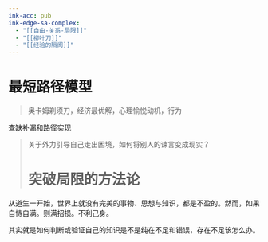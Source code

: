 ```yaml
---
ink-acc: pub
ink-edge-sa-complex:
  - "[[自由-关系-局限]]"
  - "[[柳叶刀]]"
  - "[[经验的隔阂]]"
---
```


# 最短路径模型

> 奥卡姆剃须刀，经济最优解，心理愉悦动机，行为

查缺补漏和路径实现

> 关于外力引导自己走出困境，如何将别人的谏言变成现实？
> # 突破局限的方法论

从道生一开始，世界上就没有完美的事物、思想与知识，都是不盈的。然而，如果自恃自满。则满招损。不利己身。

其实就是如何判断或验证自己的知识是不是纯在不足和错误，存在不足该怎么办。
